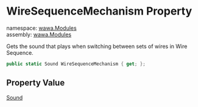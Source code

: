# WireSequenceMechanism Property

namespace: [wawa\.Modules](../../wawa.Modules.md)<br />
assembly: [wawa\.Modules](../../../wawa.Modules.md)

Gets the sound that plays when switching between sets of wires in Wire Sequence\.

```csharp
public static Sound WireSequenceMechanism { get; };
```

## Property Value

[Sound](../../../wawa.Modules/wawa.Modules/Sound.md)

